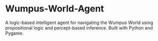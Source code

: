 # Wumpus-World-Agent
A logic-based intelligent agent for navigating the Wumpus World using propositional logic and percept-based inference. Built with Python and Pygame.
